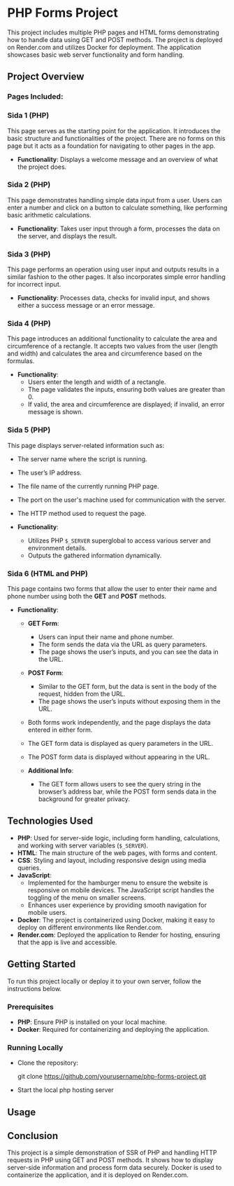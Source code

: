 # PHP Forms Project

This project includes multiple PHP pages and HTML forms demonstrating how to handle data using GET and POST methods. The project is deployed on Render.com and utilizes Docker for deployment. The application showcases basic web server functionality and form handling.

## Project Overview

### Pages Included:

### Sida 1 (PHP)

This page serves as the starting point for the application. It introduces the basic structure and functionalities of the project. There are no forms on this page but it acts as a foundation for navigating to other pages in the app.

- **Functionality**: Displays a welcome message and an overview of what the project does.

### Sida 2 (PHP)

This page demonstrates handling simple data input from a user. Users can enter a number and click on a button to calculate something, like performing basic arithmetic calculations.

- **Functionality**: Takes user input through a form, processes the data on the server, and displays the result.

### Sida 3 (PHP)

This page performs an operation using user input and outputs results in a similar fashion to the other pages. It also incorporates simple error handling for incorrect input.

- **Functionality**: Processes data, checks for invalid input, and shows either a success message or an error message.

### Sida 4 (PHP)

This page introduces an additional functionality to calculate the area and circumference of a rectangle. It accepts two values from the user (length and width) and calculates the area and circumference based on the formulas.

- **Functionality**:
  - Users enter the length and width of a rectangle.
  - The page validates the inputs, ensuring both values are greater than 0.
  - If valid, the area and circumference are displayed; if invalid, an error message is shown.

### Sida 5 (PHP)

This page displays server-related information such as:

- The server name where the script is running.
- The user’s IP address.
- The file name of the currently running PHP page.
- The port on the user's machine used for communication with the server.
- The HTTP method used to request the page.

- **Functionality**:
  - Utilizes PHP `$_SERVER` superglobal to access various server and environment details.
  - Outputs the gathered information dynamically.

### Sida 6 (HTML and PHP)

This page contains two forms that allow the user to enter their name and phone number using both the **GET** and **POST** methods.

- **Functionality**:

  - **GET Form**:

    - Users can input their name and phone number.
    - The form sends the data via the URL as query parameters.
    - The page shows the user’s inputs, and you can see the data in the URL.

  - **POST Form**:

    - Similar to the GET form, but the data is sent in the body of the request, hidden from the URL.
    - The page shows the user’s inputs without exposing them in the URL.

  - Both forms work independently, and the page displays the data entered in either form.
  - The GET form data is displayed as query parameters in the URL.
  - The POST form data is displayed without appearing in the URL.

  - **Additional Info**:
    - The GET form allows users to see the query string in the browser’s address bar, while the POST form sends data in the background for greater privacy.

## Technologies Used

- **PHP**: Used for server-side logic, including form handling, calculations, and working with server variables (`$_SERVER`).
- **HTML**: The main structure of the web pages, with forms and content.
- **CSS**: Styling and layout, including responsive design using media queries.
- **JavaScript**:
  - Implemented for the hamburger menu to ensure the website is responsive on mobile devices. The JavaScript script handles the toggling of the menu on smaller screens.
  - Enhances user experience by providing smooth navigation for mobile users.
- **Docker**: The project is containerized using Docker, making it easy to deploy on different environments like Render.com.
- **Render.com**: Deployed the application to Render for hosting, ensuring that the app is live and accessible.

## Getting Started

To run this project locally or deploy it to your own server, follow the instructions below.

### Prerequisites

- **PHP**: Ensure PHP is installed on your local machine.
- **Docker**: Required for containerizing and deploying the application.

### Running Locally

- Clone the repository:

  git clone https://github.com/yourusername/php-forms-project.git

- Start the local php hosting server

## Usage

## Conclusion

This project is a simple demonstration of SSR of PHP and handling HTTP requests in PHP using GET and POST methods. It shows how to display server-side information and process form data securely. Docker is used to containerize the application, and it is deployed on Render.com.
